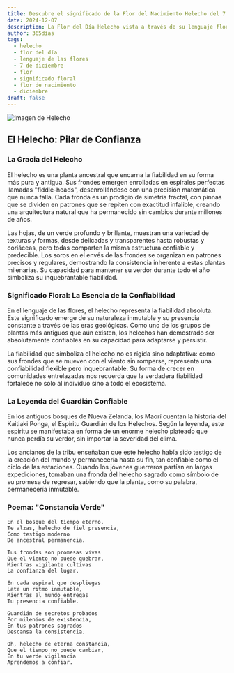 ```yaml
---
title: Descubre el significado de la Flor del Nacimiento Helecho del 7 de diciembre
date: 2024-12-07
description: La Flor del Día Helecho vista a través de su lenguaje floral e historias
author: 365días
tags:
  - helecho
  - flor del día
  - lenguaje de las flores
  - 7 de diciembre
  - flor
  - significado floral
  - flor de nacimiento
  - diciembre
draft: false
---
```


![Imagen de Helecho](https://cdn.pixabay.com/photo/2019/05/06/19/13/green-4183977_1280.jpg#center)


## El Helecho: Pilar de Confianza

### La Gracia del Helecho

El helecho es una planta ancestral que encarna la fiabilidad en su forma más pura y antigua. Sus frondes emergen enrolladas en espirales perfectas llamadas "fiddle-heads", desenrollándose con una precisión matemática que nunca falla. Cada fronda es un prodigio de simetría fractal, con pinnas que se dividen en patrones que se repiten con exactitud infalible, creando una arquitectura natural que ha permanecido sin cambios durante millones de años.

Las hojas, de un verde profundo y brillante, muestran una variedad de texturas y formas, desde delicadas y transparentes hasta robustas y coriáceas, pero todas comparten la misma estructura confiable y predecible. Los soros en el envés de las frondes se organizan en patrones precisos y regulares, demostrando la consistencia inherente a estas plantas milenarias. Su capacidad para mantener su verdor durante todo el año simboliza su inquebrantable fiabilidad.

### Significado Floral: La Esencia de la Confiabilidad

En el lenguaje de las flores, el helecho representa la fiabilidad absoluta. Este significado emerge de su naturaleza inmutable y su presencia constante a través de las eras geológicas. Como uno de los grupos de plantas más antiguos que aún existen, los helechos han demostrado ser absolutamente confiables en su capacidad para adaptarse y persistir.

La fiabilidad que simboliza el helecho no es rígida sino adaptativa: como sus frondes que se mueven con el viento sin romperse, representa una confiabilidad flexible pero inquebrantable. Su forma de crecer en comunidades entrelazadas nos recuerda que la verdadera fiabilidad fortalece no solo al individuo sino a todo el ecosistema.

### La Leyenda del Guardián Confiable

En los antiguos bosques de Nueva Zelanda, los Maorí cuentan la historia del Kaitiaki Ponga, el Espíritu Guardián de los Helechos. Según la leyenda, este espíritu se manifestaba en forma de un enorme helecho plateado que nunca perdía su verdor, sin importar la severidad del clima.

Los ancianos de la tribu enseñaban que este helecho había sido testigo de la creación del mundo y permanecería hasta su fin, tan confiable como el ciclo de las estaciones. Cuando los jóvenes guerreros partían en largas expediciones, tomaban una fronda del helecho sagrado como símbolo de su promesa de regresar, sabiendo que la planta, como su palabra, permanecería inmutable.

### Poema: "Constancia Verde"

    En el bosque del tiempo eterno,
    Te alzas, helecho de fiel presencia,
    Como testigo moderno
    De ancestral permanencia.

    Tus frondas son promesas vivas
    Que el viento no puede quebrar,
    Mientras vigilante cultivas
    La confianza del lugar.

    En cada espiral que despliegas
    Late un ritmo inmutable,
    Mientras al mundo entregas
    Tu presencia confiable.

    Guardián de secretos probados
    Por milenios de existencia,
    En tus patrones sagrados
    Descansa la consistencia.

    Oh, helecho de eterna constancia,
    Que el tiempo no puede cambiar,
    En tu verde vigilancia
    Aprendemos a confiar.